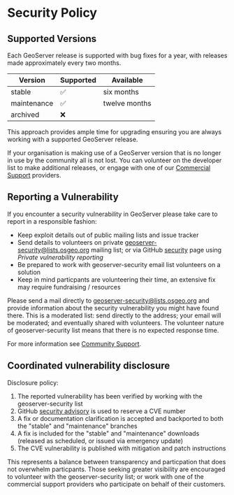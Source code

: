 # Security Policy

## Supported Versions

Each GeoServer release is supported with bug fixes for a year, with releases made approximately every two months.

| Version     | Supported          | Available               |
| ----------- | ------------------ |------------------------ |
| stable      | :white_check_mark: | six months              |
| maintenance | :white_check_mark: | twelve months           |
| archived    | :x:                |                         |

This approach provides ample time for upgrading ensuring you are always working with a supported GeoServer release.

If your organisation is making use of a GeoServer version that is no longer in use by the community all is not lost.
You can volunteer on the developer list to make additional releases, or engage with one of our
[Commercial Support](http://geoserver.org/support/) providers.

## Reporting a Vulnerability

If you encounter a security vulnerability in GeoServer please take care to report in a responsible fashion:

* Keep exploit details out of public mailing lists and issue tracker
* Send details to volunteers on private geoserver-security@lists.osgeo.org mailing list; or via
  GitHub [security](https://github.com/geoserver/geoserver/security) page using *Private vulnerability reporting*
* Be prepared to work with geoserver-security email list volunteers on a solution
* Keep in mind particpants are volunteering their time, an extensive fix may require fundraising / resources

Please send a mail directly to geoserver-security@lists.osgeo.org  and provide information
about the security vulnerability you might have found there. This is a moderated list:
send directly to the address; your email will be moderated; and eventually shared with volunteers.
The volunteer nature of geoserver-security list means that there is no expected response time. 

For more information see [Community Support](http://geoserver.org/comm/).

## Coordinated vulnerability disclosure

Disclosure policy:

1. The reported vulnerability has been verified by working with the geoserver-security list
2. GitHub [security advisory](https://github.com/geoserver/geoserver/security) is used to reserve a CVE number
3. A fix or documentation clarification is accepted and backported to both the "stable" and "maintenance" branches
4. A fix is included for the "stable" and "maintenance" downloads (released as scheduled, or issued via emergency update)
6. The CVE vulnerability is published with mitigation and patch instructions

This represents a balance between transparency and particpation that does not overwhelm particpants. 
Those seeking greater visibility are encouraged to volunteer with the geoserver-security list;
or work with one of the commercial support providers who participate on behalf of their customers.
